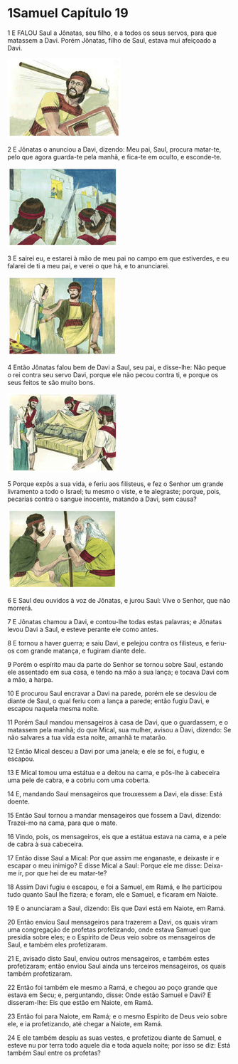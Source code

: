 # 1Samuel Capítulo 19

1	E FALOU Saul a Jônatas, seu filho, e a todos os seus servos, para que matassem a Davi. Porém Jônatas, filho de Saul, estava mui afeiçoado a Davi.

![](.img/09_1Sa_19_01_RG.jpg)

2	E Jônatas o anunciou a Davi, dizendo: Meu pai, Saul, procura matar-te, pelo que agora guarda-te pela manhã, e fica-te em oculto, e esconde-te.

![](.img/09_1Sa_19_02_RG.jpg)

3	E sairei eu, e estarei à mão de meu pai no campo em que estiverdes, e eu falarei de ti a meu pai, e verei o que há, e to anunciarei.

![](.img/09_1Sa_19_03_RG.jpg)

4	Então Jônatas falou bem de Davi a Saul, seu pai, e disse-lhe: Não peque o rei contra seu servo Davi, porque ele não pecou contra ti, e porque os seus feitos te são muito bons.

![](.img/09_1Sa_19_04_RG.jpg)

5	Porque expôs a sua vida, e feriu aos filisteus, e fez o Senhor um grande livramento a todo o Israel; tu mesmo o viste, e te alegraste; porque, pois, pecarias contra o sangue inocente, matando a Davi, sem causa?

![](.img/09_1Sa_19_05_RG.jpg)

6	E Saul deu ouvidos à voz de Jônatas, e jurou Saul: Vive o Senhor, que não morrerá.

7	E Jônatas chamou a Davi, e contou-lhe todas estas palavras; e Jônatas levou Davi a Saul, e esteve perante ele como antes.

8	E tornou a haver guerra; e saiu Davi, e pelejou contra os filisteus, e feriu-os com grande matança, e fugiram diante dele.

9	Porém o espírito mau da parte do Senhor se tornou sobre Saul, estando ele assentado em sua casa, e tendo na mão a sua lança; e tocava Davi com a mão, a harpa.

10	E procurou Saul encravar a Davi na parede, porém ele se desviou de diante de Saul, o qual feriu com a lança a parede; então fugiu Davi, e escapou naquela mesma noite.

11	Porém Saul mandou mensageiros à casa de Davi, que o guardassem, e o matassem pela manhã; do que Mical, sua mulher, avisou a Davi, dizendo: Se não salvares a tua vida esta noite, amanhã te matarão.

12	Então Mical desceu a Davi por uma janela; e ele se foi, e fugiu, e escapou.

13	E Mical tomou uma estátua e a deitou na cama, e pôs-lhe à cabeceira uma pele de cabra, e a cobriu com uma coberta.

14	E, mandando Saul mensageiros que trouxessem a Davi, ela disse: Está doente.

15	Então Saul tornou a mandar mensageiros que fossem a Davi, dizendo: Trazei-mo na cama, para que o mate.

16	Vindo, pois, os mensageiros, eis que a estátua estava na cama, e a pele de cabra à sua cabeceira.

17	Então disse Saul a Mical: Por que assim me enganaste, e deixaste ir e escapar o meu inimigo? E disse Mical a Saul: Porque ele me disse: Deixa-me ir, por que hei de eu matar-te?

18	Assim Davi fugiu e escapou, e foi a Samuel, em Ramá, e lhe participou tudo quanto Saul lhe fizera; e foram, ele e Samuel, e ficaram em Naiote.

19	E o anunciaram a Saul, dizendo: Eis que Davi está em Naiote, em Ramá.

20	Então enviou Saul mensageiros para trazerem a Davi, os quais viram uma congregação de profetas profetizando, onde estava Samuel que presidia sobre eles; e o Espírito de Deus veio sobre os mensageiros de Saul, e também eles profetizaram.

21	E, avisado disto Saul, enviou outros mensageiros, e também estes profetizaram; então enviou Saul ainda uns terceiros mensageiros, os quais também profetizaram.

22	Então foi também ele mesmo a Ramá, e chegou ao poço grande que estava em Secu; e, perguntando, disse: Onde estão Samuel e Davi? E disseram-lhe: Eis que estão em Naiote, em Ramá.

23	Então foi para Naiote, em Ramá; e o mesmo Espírito de Deus veio sobre ele, e ia profetizando, até chegar a Naiote, em Ramá.

24	E ele também despiu as suas vestes, e profetizou diante de Samuel, e esteve nu por terra todo aquele dia e toda aquela noite; por isso se diz: Está também Saul entre os profetas?

